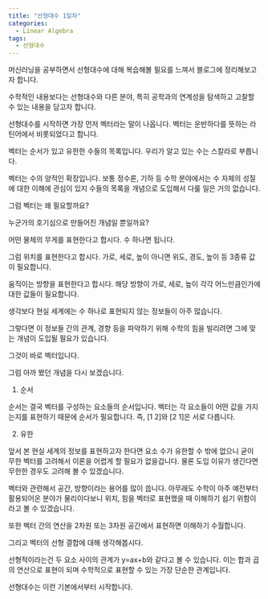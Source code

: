 ```yaml
---
title: "선형대수 1일차"
categories:
  - Linear Algebra
tags:
  - 선형대수
---
```



머신러닝을 공부하면서 선형대수에 대해 복습해볼 필요를 느껴서 블로그에 정리해보고자 합니다.

수학적인 내용보다는 선형대수와 다른 분야, 특히 공학과의 연계성을 탐색하고 고찰할 수 있는 내용을 담고자 합니다.

선형대수를 시작하면 가장 먼저 벡터라는 말이 나옵니다. 벡터는 운반하다를 뜻하는 라틴어에서 비롯되었다고 합니다.

벡터는 순서가 있고 유한한 수들의 목록입니다. 우리가 알고 있는 수는 스칼라로 부릅니다.

벡터는 수의 양적인 확장입니다. 보통 정수론, 기하 등 수학 분야에서는 수 자체의 성질에 대한 이해에 관심이 있지 수들의 목록을 개념으로 도입해서 다룰 일은 거의 없습니다.

그럼 벡터는 왜 필요할까요?

누군가의 호기심으로 만들어진 개념일 뿐일까요?

어떤 물체의 무게를 표현한다고 합시다. 수 하나면 됩니다.

그럼 위치를 표현한다고 합시다. 가로, 세로, 높이 아니면 위도, 경도, 높이 등 3종류 값이 필요합니다.

움직이는 방향을 표현한다고 합시다. 해당 방향이 가로, 세로, 높이 각각 어느만큼인가에 대한 값들이 필요합니다.

생각보다 현실 세계에는 수 하나로 표현되지 않는 정보들이 아주 많습니다.

그렇다면 이 정보들 간의 관계, 경향 등을 파악하기 위해 수학의 힘을 빌리려면 그에 맞는 개념이 도입될 필요가 있습니다.

그것이 바로 벡터입니다.

그럼 아까 봤던 개념을 다시 보겠습니다.

1. 순서

순서는 결국 벡터를 구성하는 요소들의 순서입니다. 벡터는 각 요소들이 어떤 값을 가지는지를 표현하기 때문에 순서가 필요합니다.
즉, [1 2]와 [2 1]은 서로 다릅니다.

2. 유한

앞서 본 현실 세계의 정보를 표현하고자 한다면 요소 수가 유한할 수 밖에 없으니 굳이 무한 벡터를 고려해서 이론을 어렵게 할 필요가 없을겁니다.
물론 도입 이유가 생긴다면 무한한 경우도 고려해 볼 수 있겠습니다.

벡터와 관련해서 공간, 방향이라는 용어를 많이 씁니다. 아무래도 수학이 아주 예전부터 활용되어온 분야가 물리이다보니 위치, 힘을 벡터로 표현했을 때 이해하기 쉽기 위함이라고 볼 수 있겠습니다.

또한 벡터 간의 연산을 2차원 또는 3차원 공간에서 표현하면 이해하기 수월합니다.

그리고 벡터의 선형 결합에 대해 생각해봅시다.

선형적이라는건 두 요소 사이의 관계가 y=ax+b와 같다고 볼 수 있습니다. 이는 합과 곱의 연산으로 표현이 되며 수학적으로 표현할 수 있는 가장 단순한 관계입니다.

선형대수는 이런 기본에서부터 시작합니다.




